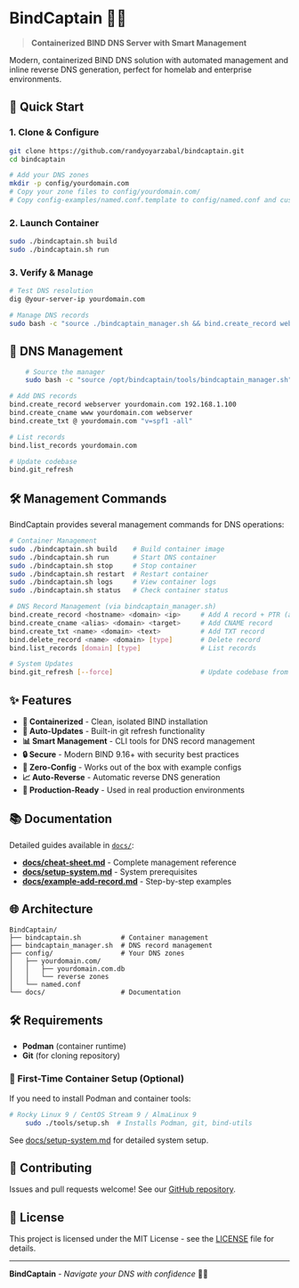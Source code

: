 # BindCaptain 🌊⚓

> **Containerized BIND DNS Server with Smart Management**

Modern, containerized BIND DNS solution with automated management and inline reverse DNS generation, perfect for homelab and enterprise environments.

## 🚀 Quick Start

### 1. Clone & Configure
```bash
git clone https://github.com/randyoyarzabal/bindcaptain.git
cd bindcaptain

# Add your DNS zones
mkdir -p config/yourdomain.com
# Copy your zone files to config/yourdomain.com/
# Copy config-examples/named.conf.template to config/named.conf and customize
```

### 2. Launch Container
```bash
sudo ./bindcaptain.sh build
sudo ./bindcaptain.sh run
```

### 3. Verify & Manage
```bash
# Test DNS resolution
dig @your-server-ip yourdomain.com

# Manage DNS records
sudo bash -c "source ./bindcaptain_manager.sh && bind.create_record webserver yourdomain.com 192.168.1.100"
```

## 📝 DNS Management

```bash
    # Source the manager
    sudo bash -c "source /opt/bindcaptain/tools/bindcaptain_manager.sh"

# Add DNS records
bind.create_record webserver yourdomain.com 192.168.1.100
bind.create_cname www yourdomain.com webserver
bind.create_txt @ yourdomain.com "v=spf1 -all"

# List records
bind.list_records yourdomain.com

# Update codebase
bind.git_refresh
```

## 🛠️ Management Commands

BindCaptain provides several management commands for DNS operations:

```bash
# Container Management
sudo ./bindcaptain.sh build    # Build container image
sudo ./bindcaptain.sh run      # Start DNS container
sudo ./bindcaptain.sh stop     # Stop container
sudo ./bindcaptain.sh restart  # Restart container
sudo ./bindcaptain.sh logs     # View container logs
sudo ./bindcaptain.sh status   # Check container status

# DNS Record Management (via bindcaptain_manager.sh)
bind.create_record <hostname> <domain> <ip>     # Add A record + PTR (automatic)
bind.create_cname <alias> <domain> <target>     # Add CNAME record  
bind.create_txt <name> <domain> <text>          # Add TXT record
bind.delete_record <name> <domain> [type]       # Delete record
bind.list_records [domain] [type]               # List records

# System Updates
bind.git_refresh [--force]                      # Update codebase from GitHub
```

## ✨ Features

- **🐳 Containerized** - Clean, isolated BIND installation
- **🔄 Auto-Updates** - Built-in git refresh functionality  
- **📊 Smart Management** - CLI tools for DNS record management
- **🔒 Secure** - Modern BIND 9.16+ with security best practices
- **🔧 Zero-Config** - Works out of the box with example configs
- **📈 Auto-Reverse** - Automatic reverse DNS generation
- **🎯 Production-Ready** - Used in real production environments

## 📚 Documentation

Detailed guides available in [`docs/`](docs/):

- **[docs/cheat-sheet.md](docs/cheat-sheet.md)** - Complete management reference
- **[docs/setup-system.md](docs/setup-system.md)** - System prerequisites  
- **[docs/example-add-record.md](docs/example-add-record.md)** - Step-by-step examples

## 🌐 Architecture

```
BindCaptain/
├── bindcaptain.sh          # Container management
├── bindcaptain_manager.sh  # DNS record management  
├── config/                 # Your DNS zones
│   ├── yourdomain.com/
│   │   ├── yourdomain.com.db
│   │   └── reverse zones
│   └── named.conf
└── docs/                   # Documentation
```

## 🛠️ Requirements

- **Podman** (container runtime)
- **Git** (for cloning repository)

### 🔧 First-Time Container Setup (Optional)

If you need to install Podman and container tools:

```bash
# Rocky Linux 9 / CentOS Stream 9 / AlmaLinux 9
    sudo ./tools/setup.sh  # Installs Podman, git, bind-utils
```

See [docs/setup-system.md](docs/setup-system.md) for detailed system setup.

## 🤝 Contributing

Issues and pull requests welcome! See our [GitHub repository](https://github.com/randyoyarzabal/bindcaptain).

## 📄 License

This project is licensed under the MIT License - see the [LICENSE](LICENSE) file for details.

---

**BindCaptain** - *Navigate your DNS with confidence* 🌊⚓